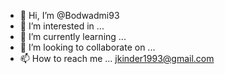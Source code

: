 - 👋 Hi, I’m @Bodwadmi93
- 👀 I’m interested in ... 
- 🌱 I’m currently learning ...
- 💞️ I’m looking to collaborate on ...
- 📫 How to reach me ... jkinder1993@gmail.com

<!---
Bodwadmi93/Bodwadmi93 is a ✨ special ✨ repository because its `README.md` (this file) appears on your GitHub profile.
You can click the Preview link to take a look at your changes.
--->
